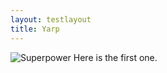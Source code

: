 ```yaml
---
layout: testlayout
title: Yarp
---
```


![Superpower]({{site.github.url}}/assets/comics/superpower.png)
Here is the first one.
